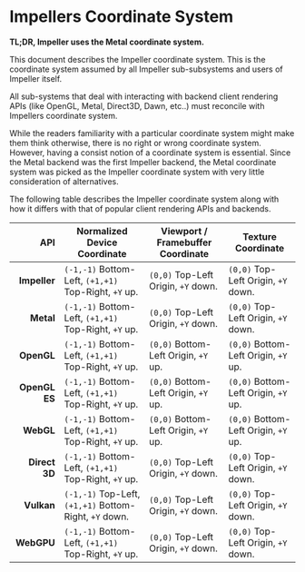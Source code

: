 # Impellers Coordinate System

**TL;DR, Impeller uses the Metal coordinate system.**

This document describes the Impeller coordinate system. This is the coordinate
system assumed by all Impeller sub-subsystems and users of Impeller itself.

All sub-systems that deal with interacting with backend client rendering APIs
(like OpenGL, Metal, Direct3D, Dawn, etc..) must reconcile with Impellers
coordinate system.

While the readers familiarity with a particular coordinate system might make
them think otherwise, there is no right or wrong coordinate system. However,
having a consist notion of a coordinate system is essential. Since the Metal
backend was the first Impeller backend, the Metal coordinate system was picked
as the Impeller coordinate system with very little consideration of
alternatives.

The following table describes the Impeller coordinate system along with how it
differs with that of popular client rendering APIs and backends.

| API           | Normalized Device Coordinate                          | Viewport / Framebuffer Coordinate     | Texture Coordinate                   |
|--------------:|-------------------------------------------------------|---------------------------------------|--------------------------------------|
| **Impeller**  | `(-1,-1)` Bottom-Left, `(+1,+1)` Top-Right, `+Y` up.  | `(0,0)` Top-Left Origin, `+Y` down.   | `(0,0)` Top-Left Origin, `+Y` down.  |
| **Metal**     | `(-1,-1)` Bottom-Left, `(+1,+1)` Top-Right, `+Y` up.  | `(0,0)` Top-Left Origin, `+Y` down.   | `(0,0)` Top-Left Origin, `+Y` down.  |
| **OpenGL**    | `(-1,-1)` Bottom-Left, `(+1,+1)` Top-Right, `+Y` up.  | `(0,0)` Bottom-Left Origin, `+Y` up.  | `(0,0)` Bottom-Left Origin, `+Y` up. |
| **OpenGL ES** | `(-1,-1)` Bottom-Left, `(+1,+1)` Top-Right, `+Y` up.  | `(0,0)` Bottom-Left Origin, `+Y` up.  | `(0,0)` Bottom-Left Origin, `+Y` up. |
| **WebGL**     | `(-1,-1)` Bottom-Left, `(+1,+1)` Top-Right, `+Y` up.  | `(0,0)` Bottom-Left Origin, `+Y` up.  | `(0,0)` Bottom-Left Origin, `+Y` up. |
| **Direct 3D** | `(-1,-1)` Bottom-Left, `(+1,+1)` Top-Right, `+Y` up.  | `(0,0)` Top-Left Origin, `+Y` down.   | `(0,0)` Top-Left Origin, `+Y` down.  |
| **Vulkan**    | `(-1,-1)` Top-Left, `(+1,+1)` Bottom-Right, `+Y` down.| `(0,0)` Top-Left Origin, `+Y` down.   | `(0,0)` Top-Left Origin, `+Y` down.  |
| **WebGPU**    | `(-1,-1)` Bottom-Left, `(+1,+1)` Top-Right, `+Y` up.  | `(0,0)` Top-Left Origin, `+Y` down.   | `(0,0)` Top-Left Origin, `+Y` down.  |
